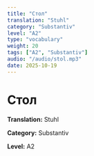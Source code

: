 ```yaml
---
title: "Стол"
translation: "Stuhl"
category: "Substantiv"
level: "A2"
type: "vocabulary"
weight: 20
tags: ["A2", "Substantiv"]
audio: "/audio/stol.mp3"
date: 2025-10-19
---
```


# Стол

**Translation:** Stuhl

**Category:** Substantiv

**Level:** A2

